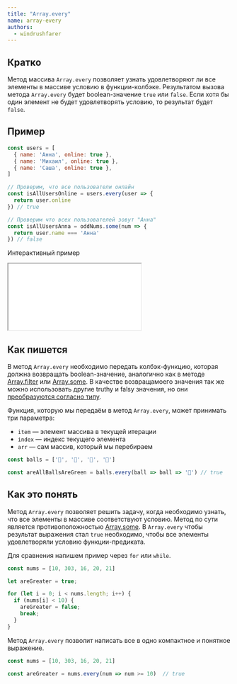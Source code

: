 ```yaml
---
title: "Array.every"
name: array-every
authors:
  - windrushfarer
---
```


## Кратко

Метод массива `Array.every` позволяет узнать удовлетворяют ли все элементы в массиве условию в функции-колбэке. Результатом вызова метода `Array.every` будет boolean-значение `true` или `false`. Если хотя бы один элемент не будет удовлетворять условию, то результат будет `false`.

## Пример

```js
const users = [
  { name: 'Анна', online: true },
  { name: 'Михаил', online: true },
  { name: 'Саша', online: true },
]

// Проверим, что все пользователи онлайн
const isAllUsersOnline = users.every(user => {
  return user.online
}) // true

// Проверим что всех пользователей зовут "Анна"
const isAllUsersAnna = oddNums.some(num => {
  return user.name === 'Анна'
}) // false
```

Интерактивный пример

<iframe title="Используем every для проверки массива" src="demos/index.html"></iframe>

## Как пишется

В метод `Array.every` необходимо передать колбэк-функцию, которая должна возвращать boolean-значение, аналогично как в методе [Array.filter](/js/doka/array-filter) или [Array.some](/js/doka/array-some). В качестве возвращамоего значения так же можно использовать другие truthy и falsy значения, но они [преобразуются согласно типу](/js/articles/typecasting/).

Функция, которую мы передаём в метод `Array.every`, может принимать три параметра:

- `item` — элемент массива в текущей итерации
- `index` — индекс текущего элемента
- `arr` — сам массив, который мы перебираем

```js
const balls = ['🎾', '🎾', '🎾', '🎾']

const areAllBallsAreGreen = balls.every(ball => ball => '🎾') // true
```

## Как это понять

Метод `Array.every` позволяет решить задачу, когда необходимо узнать, что все элементы в массиве соответствуют условию. Метод по сути является противоположностью [Array.some](/js/doka/array-some). В `Array.every` чтобы результат выражения стал `true` необходимо, чтобы все элементы удовлетворяли условию функции-предиката.

Для сравнения напишем пример через `for` или `while`.

```js
const nums = [10, 303, 16, 20, 21]

let areGreater = true;

for (let i = 0; i < nums.length; i++) {
  if (nums[i] < 10) {
    areGreater = false;
    break;
  }
}
```

Метод `Array.every` позволит написать все в одно компактное и понятное выражение.

```js
const nums = [10, 303, 16, 20, 21]

const areGreater = nums.every(num => num >= 10)  // true
```
